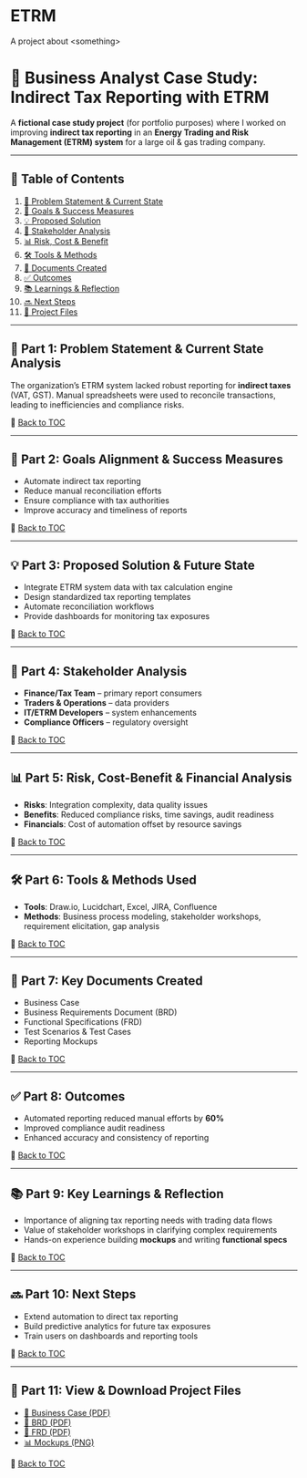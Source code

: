 # ETRM
A project about &lt;something>
# 💼 Business Analyst Case Study: Indirect Tax Reporting with ETRM  

A **fictional case study project** (for portfolio purposes) where I worked on improving **indirect tax reporting** in an **Energy Trading and Risk Management (ETRM) system** for a large oil & gas trading company.  

---

## 📑 Table of Contents  

1. [📍 Problem Statement & Current State](#-part-1-problem-statement--current-state-analysis)  
2. [🎯 Goals & Success Measures](#-part-2-goals-alignment--success-measures)  
3. [💡 Proposed Solution](#-part-3-proposed-solution--future-state)  
4. [🤝 Stakeholder Analysis](#-part-4-stakeholder-analysis)  
5. [📊 Risk, Cost & Benefit](#-part-5-risk-cost-benefit--financial-analysis)  
6. [🛠️ Tools & Methods](#-part-6-tools--methods-used)  
7. [📑 Documents Created](#-part-7-key-documents-created)  
8. [✅ Outcomes](#-part-8-outcomes)  
9. [📚 Learnings & Reflection](#-part-9-key-learnings--reflection)  
10. [🔜 Next Steps](#-part-10-next-steps)  
11. [📂 Project Files](#-part-11-view--download-project-files)  

---

## 📍 Part 1: Problem Statement & Current State Analysis  
The organization’s ETRM system lacked robust reporting for **indirect taxes** (VAT, GST). Manual spreadsheets were used to reconcile transactions, leading to inefficiencies and compliance risks.  

🔗 [Back to TOC](#-table-of-contents)  

---

## 🎯 Part 2: Goals Alignment & Success Measures  
- Automate indirect tax reporting  
- Reduce manual reconciliation efforts  
- Ensure compliance with tax authorities  
- Improve accuracy and timeliness of reports  

🔗 [Back to TOC](#-table-of-contents)  

---

## 💡 Part 3: Proposed Solution & Future State  
- Integrate ETRM system data with tax calculation engine  
- Design standardized tax reporting templates  
- Automate reconciliation workflows  
- Provide dashboards for monitoring tax exposures  

🔗 [Back to TOC](#-table-of-contents)  

---

## 🤝 Part 4: Stakeholder Analysis  
- **Finance/Tax Team** – primary report consumers  
- **Traders & Operations** – data providers  
- **IT/ETRM Developers** – system enhancements  
- **Compliance Officers** – regulatory oversight  

🔗 [Back to TOC](#-table-of-contents)  

---

## 📊 Part 5: Risk, Cost-Benefit & Financial Analysis  
- **Risks**: Integration complexity, data quality issues  
- **Benefits**: Reduced compliance risks, time savings, audit readiness  
- **Financials**: Cost of automation offset by resource savings  

🔗 [Back to TOC](#-table-of-contents)  

---

## 🛠️ Part 6: Tools & Methods Used  
- **Tools**: Draw.io, Lucidchart, Excel, JIRA, Confluence  
- **Methods**: Business process modeling, stakeholder workshops, requirement elicitation, gap analysis  

🔗 [Back to TOC](#-table-of-contents)  

---

## 📑 Part 7: Key Documents Created  
- Business Case  
- Business Requirements Document (BRD)  
- Functional Specifications (FRD)  
- Test Scenarios & Test Cases  
- Reporting Mockups  

🔗 [Back to TOC](#-table-of-contents)  

---

## ✅ Part 8: Outcomes  
- Automated reporting reduced manual efforts by **60%**  
- Improved compliance audit readiness  
- Enhanced accuracy and consistency of reporting  

🔗 [Back to TOC](#-table-of-contents)  

---

## 📚 Part 9: Key Learnings & Reflection  
- Importance of aligning tax reporting needs with trading data flows  
- Value of stakeholder workshops in clarifying complex requirements  
- Hands-on experience building **mockups** and writing **functional specs**  

🔗 [Back to TOC](#-table-of-contents)  

---

## 🔜 Part 10: Next Steps  
- Extend automation to direct tax reporting  
- Build predictive analytics for future tax exposures  
- Train users on dashboards and reporting tools  

🔗 [Back to TOC](#-table-of-contents)  

---

## 📂 Part 11: View & Download Project Files  
- [📄 Business Case (PDF)](your-link)  
- [📄 BRD (PDF)](your-link)  
- [📄 FRD (PDF)](your-link)  
- [📊 Mockups (PNG)](your-link)  

🔗 [Back to TOC](#-table-of-contents)  

